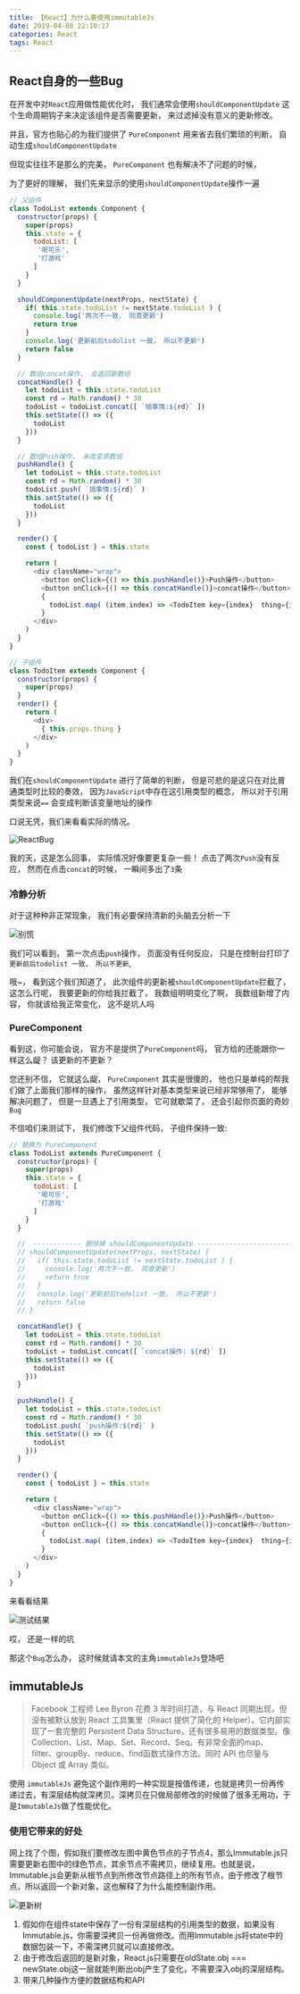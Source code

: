 ```yaml
---
title: 【React】为什么要使用immutableJs
date: 2019-04-08 22:10:17
categories: React
tags: React
---
```



## React自身的一些Bug
在开发中对`React`应用做性能优化时， 我们通常会使用`shouldComponentUpdate` 这个生命周期钩子来决定该组件是否需要更新， 来过滤掉没有意义的更新修改。 

并且，官方也贴心的为我们提供了 `PureComponent` 用来省去我们繁琐的判断， 自动生成`shouldComponentUpdate`



但现实往往不是那么的完美， `PureComponent` 也有解决不了问题的时候， 

为了更好的理解， 我们先来显示的使用`shouldComponentUpdate`操作一遍

```JavaScript
// 父组件
class TodoList extends Component {
  constructor(props) {
    super(props)
    this.state = { 
      todoList: [
       '喝可乐', 
       '打游戏'
      ] 
    }
  }

  shouldComponentUpdate(nextProps, nextState) {
    if( this.state.todoList != nextState.todoList ) {
      console.log('两次不一致， 同意更新')
      return true
    }
    console.log('更新前后todolist 一致， 所以不更新')
    return false
  }

  // 数组concat操作， 会返回新数组
  concatHandle() {
    let todoList = this.state.todoList
    const rd = Math.random() * 30
    todoList = todoList.concat([ `搞事情:${rd}` ])
    this.setState(() => ({
      todoList
    }))
  }

  // 数组Push操作， 未改变原数组
  pushHandle() {
    let todoList = this.state.todoList
    const rd = Math.random() * 30
    todoList.push( `搞事情:${rd}` )
    this.setState(() => ({
      todoList
    }))
  }

  render() {
    const { todoList } = this.state

    return (
      <div className="wrap">
        <button onClick={() => this.pushHandle()}>Push操作</button>
        <button onClick={() => this.concatHandle()}>concat操作</button>
        {
          todoList.map( (item,index) => <TodoItem key={index}  thing={item} /> )
        }
      </div>
    )
  }
}

// 子组件
class TodoItem extends Component {
  constructor(props) {
    super(props)
  }
  render() {
    return (
      <div>
        { this.props.thing }
      </div>
    )
  }
}
```

我们在`shouldComponentUpdate` 进行了简单的判断， 但是可悲的是这只在对比普通类型时比较的奏效， 因为`JavaScript`中存在这引用类型的概念， 所以对于引用类型来说`==` 会变成判断该变量地址的操作

口说无凭，我们来看看实际的情况。 

![ReactBug](http://img.nixiaolei.com/pureCompoents.gif)


我的天，这是怎么回事， 实际情况好像要更复杂一些！
点击了两次`Push`没有反应， 然而在点击`concat`的时候， 一瞬间多出了`3`条


### 冷静分析
对于这种种非正常现象， 我们有必要保持清新的头脑去分析一下

![别慌](http://img.nixiaolei.com/2019-04-08-22-39-14.png)

我们可以看到， 第一次点击`push`操作， 页面没有任何反应， 只是在控制台打印了`更新前后todolist 一致， 所以不更新`,

哦~， 看到这个我们知道了， 此次组件的更新被`shouldComponentUpdate`拦截了，  这怎么行呢， 我要更新的你给我拦截了， 我数组明明变化了啊， 我数组新增了内容， 你就该给我正常变化， 这不是坑人吗


### PureComponent
看到这，你可能会说， 官方不是提供了`PureComponent`吗，  官方给的还能跟你一样这么龊？  该更新的不更新？

您还别不信， 它就这么龊， `PureComponent` 其实是很傻的， 他也只是单纯的帮我们做了上面我们那样的操作， 虽然这样针对基本类型来说已经非常够用了， 能够解决问题了， 但是一旦遇上了引用类型， 它可就歇菜了， 还会引起你页面的奇妙`Bug`

不信咱们来测试下， 我们修改下父组件代码， 子组件保持一致: 
```JavaScript
// 替换为 PureComponent
class TodoList extends PureComponent {
  constructor(props) {
    super(props)
    this.state = { 
      todoList: [
       '喝可乐', 
       '打游戏'
      ] 
    }
  }

  //  ------------ 删除掉 shouldComponentUpdate ------------------------
  // shouldComponentUpdate(nextProps, nextState) {
  //   if( this.state.todoList != nextState.todoList ) {
  //     console.log('两次不一致， 同意更新')
  //     return true
  //   }
  //   console.log('更新前后todolist 一致， 所以不更新')
  //   return false
  // }

  concatHandle() {
    let todoList = this.state.todoList
    const rd = Math.random() * 30
    todoList = todoList.concat([ `concat操作: ${rd}` ])
    this.setState(() => ({
      todoList
    }))
  }

  pushHandle() {
    let todoList = this.state.todoList
    const rd = Math.random() * 30
    todoList.push( `push操作:${rd}` )
    this.setState(() => ({
      todoList
    }))
  }

  render() {
    const { todoList } = this.state

    return (
      <div className="wrap">
        <button onClick={() => this.pushHandle()}>Push操作</button>
        <button onClick={() => this.concatHandle()}>concat操作</button>
        {
          todoList.map( (item,index) => <TodoItem key={index}  thing={item} /> )
        }
      </div>
    )
  }
}
```

来看看结果

![测试结果](http://img.nixiaolei.com/pureComponent02.gif)


哎， 还是一样的坑

那这个`Bug`怎么办， 这时候就请本文的主角`immutableJs`登场吧


## immutableJs
> Facebook 工程师 Lee Byron 花费 3 年时间打造，与 React 同期出现，但没有被默认放到 React 工具集里（React 提供了简化的 Helper）。它内部实现了一套完整的 Persistent Data Structure，还有很多易用的数据类型。像Collection、List、Map、Set、Record、Seq。有非常全面的map、filter、groupBy、reduce、find函数式操作方法。同时 API 也尽量与 Object 或 Array 类似。


使用 `immutableJs` 避免这个副作用的一种实现是按值传递，也就是拷贝一份再传递过去，有深层结构就深拷贝。深拷贝在只做局部修改的时候做了很多无用功，于是`ImmutableJs`做了性能优化。


### 使用它带来的好处

网上找了个图，假如我们要修改左图中黄色节点的子节点4，那么Immutable.js只需要更新右图中的绿色节点，其余节点不需拷贝，继续复用。也就是说，Immutable.js会更新从根节点到所修改节点路径上的所有节点，由于修改了根节点，所以返回一个新对象，这也解释了为什么能控制副作用。

![更新树](http://img.nixiaolei.com/2019-04-09-21-43-20.png)


1. 假如你在组件state中保存了一份有深层结构的引用类型的数据，如果没有Immutable.js，你需要深拷贝一份再做修改。而用Immutable.js将state中的数据包装一下，不需深拷贝就可以直接修改。
2. 由于修改后返回的是新对象，React.js只需要在oldState.obj === newState.obj这一层就能判断出obj产生了变化，不需要深入obj的深层结构。
3. 带来几种操作方便的数据结构和API


